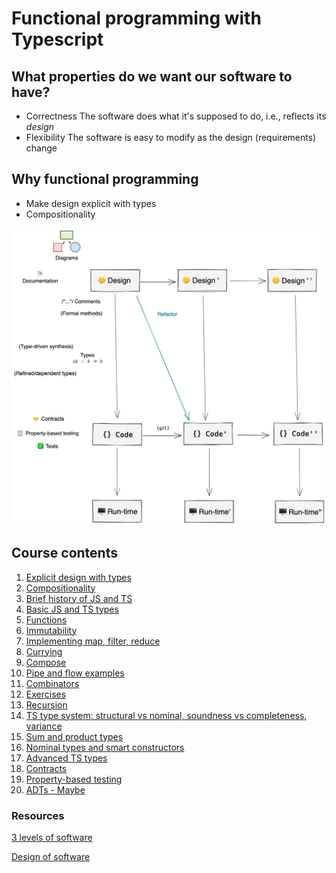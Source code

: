 # Functional programming with Typescript

## What properties do we want our software to have?

- Correctness
  The software does what it's supposed to do, i.e., reflects its _design_
- Flexibility
  The software is easy to modify as the design (requirements) change

## Why functional programming

- Make design explicit with types
- Compositionality

![design](zdesign-code-runtime-diagram.png)

## Course contents

1. [Explicit design with types](1design.md)
2. [Compositionality](2compositionality.md)
3. [Brief history of JS and TS](3brief-history.md)
4. [Basic JS and TS types](1types-explicit-design.md)
5. [Functions](5functions.md)
6. [Immutability](6immutability.md)
7. [Implementing map, filter, reduce](7map-filter-reduce.md)
8. [Currying](8currying.md)
9. [Compose](9compose.md)
10. [Pipe and flow examples](10fp-ts-pipe.ts)
11. [Combinators](11combinators.md)
12. [Exercises](12.1exercises.ts)
13. [Recursion](13recursion.md)
14. [TS type system: structural vs nominal, soundness vs completeness, variance](14structural-soundness-variance.md)
15. [Sum and product types](15sum-product-types.md)
16. [Nominal types and smart constructors](16nominal-smart-constructors.md)
17. [Advanced TS types](17advanced-types.ts)
18. [Contracts](18contracts.md)
19. [Property-based testing](19property-based-testing.md)
20. [ADTs - Maybe](20adts.md)

### Resources

[3 levels of software](http://www.pathsensitive.com/2018/01/the-three-levels-of-software-why-code.html)

[Design of software](http://www.pathsensitive.com/2018/01/the-design-of-software-is-thing-apart.html)

